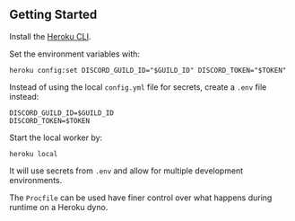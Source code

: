 ## Getting Started

Install the [Heroku CLI](https://devcenter.heroku.com/articles/heroku-cli).

Set the environment variables with:

```
heroku config:set DISCORD_GUILD_ID="$GUILD_ID" DISCORD_TOKEN="$TOKEN"
```

Instead of using the local `config.yml` file for secrets, create a `.env` file instead:

```
DISCORD_GUILD_ID=$GUILD_ID
DISCORD_TOKEN=$TOKEN
```

Start the local worker by:

```
heroku local
```

It will use secrets from `.env` and allow for multiple development environments.

The `Procfile` can be used have finer control over what happens during runtime on a Heroku dyno.
